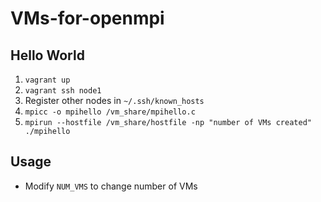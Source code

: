 # VMs-for-openmpi

## Hello World
1. `vagrant up`
2. `vagrant ssh node1`
3. Register other nodes in `~/.ssh/known_hosts`
4. `mpicc -o mpihello /vm_share/mpihello.c` 
5. `mpirun --hostfile /vm_share/hostfile -np "number of VMs created" ./mpihello`

## Usage
- Modify `NUM_VMS` to change number of VMs
